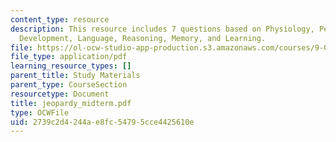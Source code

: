 ```yaml
---
content_type: resource
description: This resource includes 7 questions based on Physiology, Perception, Cognitive
  Development, Language, Reasoning, Memory, and Learning.
file: https://ol-ocw-studio-app-production.s3.amazonaws.com/courses/9-00-introduction-to-psychology-fall-2004/2739c2d4244ae8fc54795cce4425610e_jeopardy_midterm.pdf
file_type: application/pdf
learning_resource_types: []
parent_title: Study Materials
parent_type: CourseSection
resourcetype: Document
title: jeopardy_midterm.pdf
type: OCWFile
uid: 2739c2d4-244a-e8fc-5479-5cce4425610e
---
```

